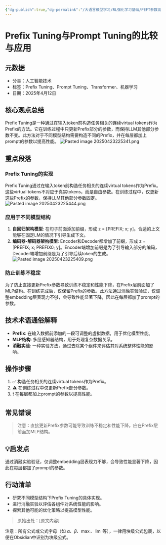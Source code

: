 ```yaml
---
{"dg-publish":true,"dg-permalink":"/大语言模型学习/RL强化学习基础/PEFT参数高效微调/Prefix-Tuning","dg-home":false,"dg-description":"在此输入笔记的描述","dg-hide":false,"dg-hide-title":false,"dg-show-backlinks":true,"dg-show-local-graph":true,"dg-show-inline-title":true,"dg-pinned":false,"dg-passphrase":"在此输入访问密码","dg-enable-mathjax":false,"dg-enable-mermaid":false,"dg-enable-uml":false,"dg-note-icon":0,"dg-enable-dataview":false,"tags":["NLP"],"permalink":"/大语言模型学习/RL强化学习基础/PEFT参数高效微调/Prefix-Tuning/","dgShowBacklinks":true,"dgShowLocalGraph":true,"dgShowInlineTitle":true,"dgPassFrontmatter":true,"noteIcon":0,"created":"2025-04-23T22:48:57.000+08:00","updated":"2025-04-23T22:54:46.000+08:00"}
---
```




# Prefix Tuning与Prompt Tuning的比较与应用

## 元数据
- 分类：人工智能技术
- 标签：Prefix Tuning、Prompt Tuning、Transformer、机器学习
- 日期：2025年4月12日


## 核心观点总结
Prefix Tuning是一种通过在输入token前构造任务相关的连续virtual tokens作为Prefix的方法。它在训练过程中只更新Prefix部分的参数，而保持LLM其他部分参数不变。此方法对于不同模型结构需要构造不同的Prefix，并在每层都加上prompt的参数以提高性能。
![Pasted image 20250423225341.png](/img/user/%E9%99%84%E4%BB%B6/Pasted%20image%2020250423225341.png)


## 重点段落

### Prefix Tuning的实现
Prefix Tuning通过在输入token前构造任务相关的连续virtual tokens作为Prefix。这些virtual tokens不对应于真实tokens，而是自由参数。在训练过程中，仅更新这些Prefix的参数，保持LLM其他部分参数固定。
![Pasted image 20250423225444.png](/img/user/%E9%99%84%E4%BB%B6/Pasted%20image%2020250423225444.png)


### 应用于不同模型结构
1. **自回归架构模型**: 在句子前面添加前缀，形成 z = [PREFIX; x; y]。合适的上文能够在固定LM的情况下引导生成下文。
2. **编码器-解码器架构模型**: Encoder和Decoder都增加了前缀，形成 z = [PREFIX; x; PREFIX0; y]。Encoder端增加前缀是为了引导输入部分的编码，Decoder端增加前缀是为了引导后续token的生成。
![Pasted image 20250423225409.png](/img/user/%E9%99%84%E4%BB%B6/Pasted%20image%2020250423225409.png)


### 防止训练不稳定
为了防止直接更新Prefix参数导致训练不稳定和性能下降，在Prefix层前面加了MLP结构。在训练完成后，仅保留Prefix的参数。此方法通过消融实验验证，仅调整embedding层表现力不够，会导致性能显著下降，因此在每层都加了prompt的参数。


## 技术术语通俗解释
- **Prefix**: 在输入数据前添加的一段可调整的虚拟数据，用于优化模型性能。
- **MLP结构**: 多层感知器结构，用于处理复杂数据关系。
- **消融实验**: 一种实验方法，通过去除某个组件来评估其对系统整体性能的影响。


## 操作步骤
1. ✅ 构造任务相关的连续virtual tokens作为Prefix。
2. ⚠ 在训练过程中仅更新Prefix部分参数。
3. ❗ 在每层都加上prompt的参数以提高性能。


## 常见错误
> 注意：直接更新Prefix参数可能导致训练不稳定和性能下降，应在Prefix层前面加MLP结构。


## 💡启发点
通过消融实验验证，仅调整embedding层表现力不够，会导致性能显著下降，因此在每层都加了prompt的参数。


## 行动清单
- 研究不同模型结构下Prefix Tuning的具体实现。
- 进行消融实验以评估各组件对系统性能的影响。
- 探索其他可能的优化策略以提高模型性能。

> 原始出处：[原文内容]

注意：所有公式或公式字母（如 $\alpha$、$\beta$、$\max$、$\lim$ 等），一律用块级公式包裹，以便在Obsidian中识别为块级公式。
